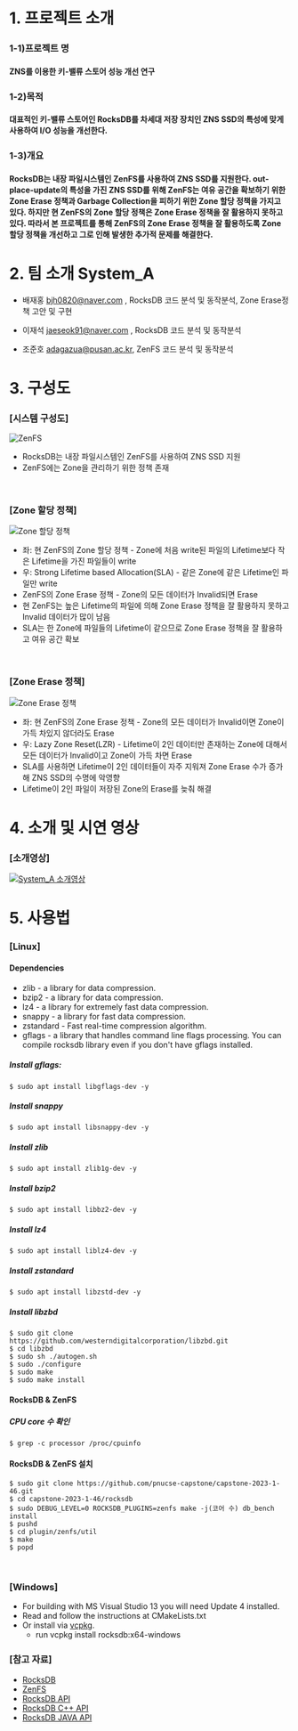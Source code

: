 # 1. 프로젝트 소개
### 1-1)프로젝트 명
#### ZNS를 이용한 키-밸류 스토어 성능 개선 연구

### 1-2)목적
#### 대표적인 키-밸류 스토어인 RocksDB를 차세대 저장 장치인 ZNS SSD의 특성에 맞게 사용하여 I/O 성능을 개선한다.

### 1-3)개요
#### RocksDB는 내장 파일시스템인 ZenFS를 사용하여 ZNS SSD를 지원한다. out-place-update의 특성을 가진 ZNS SSD를 위해 ZenFS는 여유 공간을 확보하기 위한 Zone Erase 정책과 Garbage Collection을 피하기 위한 Zone 할당 정책을 가지고 있다. 하지만 현 ZenFS의 Zone 할당 정책은 Zone Erase 정책을 잘 활용하지 못하고 있다. 따라서 본 프로젝트를 통해 ZenFS의 Zone Erase 정책을 잘 활용하도록 Zone 할당 정책을 개선하고 그로 인해 발생한 추가적 문제를 해결한다.

# 2. 팀 소개 System_A

* 배재홍 bjh0820@naver.com , RocksDB 코드 분석 및 동작분석, Zone Erase정책 고안 및 구현

* 이재석 jaeseok91@naver.com , RocksDB 코드 분석 및 동작분석

* 조준호 adagazua@pusan.ac.kr, ZenFS 코드 분석 및 동작분석

# 3. 구성도
### [시스템 구성도]
![ZenFS](https://github.com/pnucse-capstone/capstone-2023-1-46/assets/81742357/00367071-c2aa-4a59-a629-3f562c4b4cbf)

* RocksDB는 내장 파일시스템인 ZenFS를 사용하여 ZNS SSD 지원
* ZenFS에는 Zone을 관리하기 위한 정책 존재
<br/>

### [Zone 할당 정책]
![Zone 할당 정책](https://github.com/pnucse-capstone/capstone-2023-1-46/assets/81742357/a86d2982-62e6-487d-89e5-4e50969b6f7c)
* 좌: 현 ZenFS의 Zone 할당 정책 - Zone에 처음 write된 파일의 Lifetime보다 작은 Lifetime을 가진 파일들이 write
* 우: Strong Lifetime based Allocation(SLA) - 같은 Zone에 같은 Lifetime인 파일만 write
* ZenFS의 Zone Erase 정책 - Zone의 모든 데이터가 Invalid되면 Erase
* 현 ZenFS는 높은 Lifetime의 파일에 의해 Zone Erase 정책을 잘 활용하지 못하고 Invalid 데이터가 많이 남음
* SLA는 한 Zone에 파일들의 Lifetime이 같으므로 Zone Erase 정책을 잘 활용하고 여유 공간 확보
<br/>

### [Zone Erase 정책]
![Zone Erase 정책](https://github.com/pnucse-capstone/capstone-2023-1-46/assets/81742357/edd81566-970d-4d73-bcbf-aba6b5891c9c)
* 좌: 현 ZenFS의 Zone Erase 정책 - Zone의 모든 데이터가 Invalid이면 Zone이 가득 차있지 않더라도 Erase
* 우: Lazy Zone Reset(LZR) - Lifetime이 2인 데이터만 존재하는 Zone에 대해서 모든 데이터가 Invalid이고 Zone이 가득 차면 Erase
* SLA를 사용하면 Lifetime이 2인 데이터들이 자주 지워져 Zone Erase 수가 증가해 ZNS SSD의 수명에 악영향
* Lifetime이 2인 파일이 저장된 Zone의 Erase를 늦춰 해결

# 4. 소개 및 시연 영상
### [소개영상]
[![System_A 소개영상](http://img.youtube.com/vi/WlXwOGqMEa8/0.jpg)](https://www.youtube.com/watch?v=WlXwOGqMEa8) 

# 5. 사용법
### [Linux]
#### Dependencies
* zlib - a library for data compression.
* bzip2 - a library for data compression.
* lz4 - a library for extremely fast data compression.
* snappy - a library for fast data compression.
* zstandard - Fast real-time compression algorithm.
* gflags - a library that handles command line flags processing. You can compile rocksdb library even if you don't have gflags installed.
  
##### Install gflags:
```
$ sudo apt install libgflags-dev -y
```
##### Install snappy
```
$ sudo apt install libsnappy-dev -y
```

##### Install zlib
```
$ sudo apt install zlib1g-dev -y
```

##### Install bzip2
```
$ sudo apt install libbz2-dev -y
```

##### Install lz4
```
$ sudo apt install liblz4-dev -y
```

##### Install zstandard
```
$ sudo apt install libzstd-dev -y
```

##### Install libzbd
```
$ sudo git clone https://github.com/westerndigitalcorporation/libzbd.git
$ cd libzbd
$ sudo sh ./autogen.sh
$ sudo ./configure
$ sudo make
$ sudo make install
```

#### RocksDB & ZenFS
##### CPU core 수 확인
```
$ grep -c processor /proc/cpuinfo 
```
#### RocksDB & ZenFS 설치
```
$ sudo git clone https://github.com/pnucse-capstone/capstone-2023-1-46.git
$ cd capstone-2023-1-46/rocksdb
$ sudo DEBUG_LEVEL=0 ROCKSDB_PLUGINS=zenfs make -j(코어 수) db_bench install
$ pushd
$ cd plugin/zenfs/util
$ make
$ popd
```
<br/>

### [Windows]
* For building with MS Visual Studio 13 you will need Update 4 installed.
* Read and follow the instructions at CMakeLists.txt
* Or install via [vcpkg](https://github.com/microsoft/vcpkg).
    * run vcpkg install rocksdb:x64-windows

### [참고 자료]
* [RocksDB](https://github.com/facebook/rocksdb/blob/master/INSTALL.md)
* [ZenFS](https://github.com/westerndigitalcorporation/zenfs)
* [RocksDB API](https://rocksdb.org/docs/getting-started.html)
* [RocksDB C++ API](https://github.com/facebook/rocksdb/tree/main/include/rocksdb)
* [RocksDB JAVA API](https://github.com/facebook/rocksdb/tree/main/java/src/main/java/org/rocksdb)
